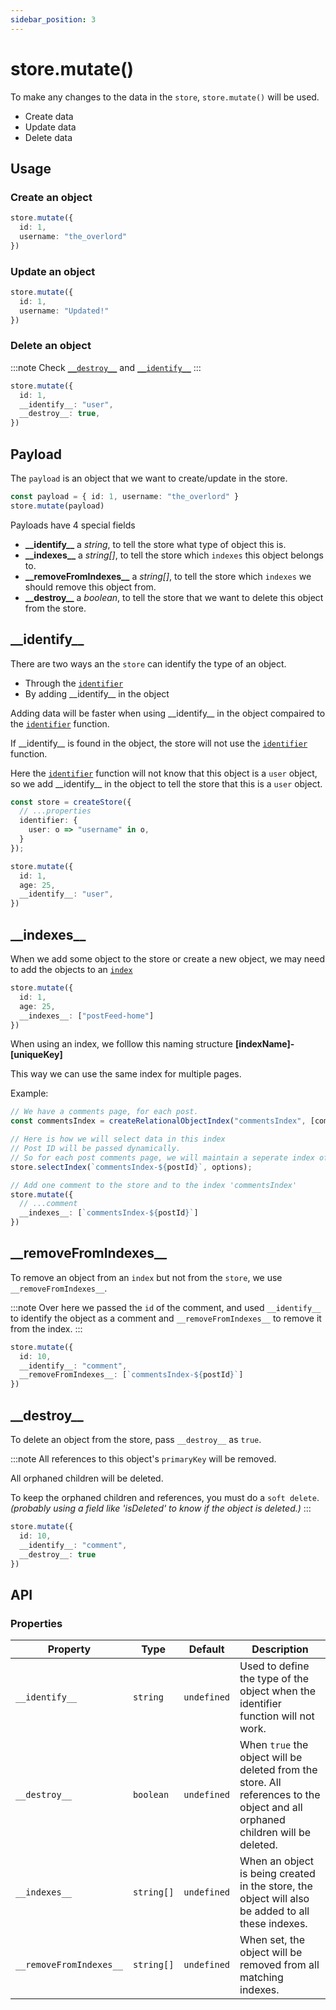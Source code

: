 ```yaml
---
sidebar_position: 3
---
```


# store.mutate()

To make any changes to the data in the `store`, `store.mutate()` will be used.

- Create data
- Update data
- Delete data

## Usage

### Create an object
```ts
store.mutate({
  id: 1,
  username: "the_overlord"
})
```

### Update an object
```ts
store.mutate({
  id: 1,
  username: "Updated!"
})
```

### Delete an object

:::note
Check [`__destroy__`](./store.mutate#__destroy__) and [`__identify__`](./store.mutate#__identify__)
:::
```ts
store.mutate({
  id: 1,
  __identify__: "user",
  __destroy__: true,
})
```

## Payload

The `payload` is an object that we want to create/update in the store.

```ts
const payload = { id: 1, username: "the_overlord" }
store.mutate(payload)
```

Payloads have 4 special fields

- **\_\_identify\_\_** a *string*, to tell the store what type of object this is.
- **\_\_indexes\_\_** a *string[]*, to tell the store which `indexes` this object belongs to.
- **\_\_removeFromIndexes\_\_** a *string[]*, to tell the store which `indexes` we should remove this object from.
- **\_\_destroy\_\_** a *boolean*, to tell the store that we want to delete this object from the store.


## \_\_identify\_\_

There are two ways an the `store` can identify the type of an object.

- Through the [`identifier`](./createStore#identifier)
- By adding \_\_identify\_\_ in the object

Adding data will be faster when using \_\_identify\_\_ in the object compaired to the [`identifier`](./createStore#identifier) function.

If \_\_identify\_\_ is found in the object, the store will not use the [`identifier`](./createStore#identifier) function.

Here the [`identifier`](./createStore#identifier) function will not know that this object is a `user` object, so we add \_\_identify\_\_ in the object to tell the store that this is a `user` object.

```ts
const store = createStore({
  // ...properties
  identifier: {
    user: o => "username" in o,
  }
});

store.mutate({
  id: 1,
  age: 25,
  __identify__: "user",
})
```

## \_\_indexes\_\_

When we add some object to the store or create a new object, we may need to add the objects to an [`index`](./createStore#indexes)

```ts
store.mutate({
  id: 1,
  age: 25,
  __indexes__: ["postFeed-home"]
})
```

When using an index, we folllow this naming structure **[indexName]-[uniqueKey]**

This way we can use the same index for multiple pages.

Example:
```ts
// We have a comments page, for each post.
const commentsIndex = createRelationalObjectIndex("commentsIndex", [comment]);

// Here is how we will select data in this index
// Post ID will be passed dynamically.
// So for each post comments page, we will maintain a seperate index of comments.
store.selectIndex(`commentsIndex-${postId}`, options);

// Add one comment to the store and to the index 'commentsIndex'
store.mutate({
  // ...comment
  __indexes__: [`commentsIndex-${postId}`]
})
```

## \_\_removeFromIndexes\_\_

To remove an object from an `index` but not from the `store`, we use `__removeFromIndexes__`.

:::note
Over here we passed the `id` of the comment, and used `__identify__` to identify the object as a comment and `__removeFromIndexes__` to remove it from the index.
:::

```ts
store.mutate({
  id: 10,
  __identify__: "comment",
  __removeFromIndexes__: [`commentsIndex-${postId}`]
})
```


## \_\_destroy\_\_

To delete an object from the store, pass `__destroy__` as `true`.

:::note
All references to this object's `primaryKey` will be removed.

All orphaned children will be deleted.

To keep the orphaned children and references, you must do a `soft delete`. *(probably using a field like 'isDeleted' to know if the object is deleted.)*
:::

```ts
store.mutate({
  id: 10,
  __identify__: "comment",
  __destroy__: true
})
```


## API

### Properties

<table>
  <thead>
    <tr>
      <th width="10%">Property</th>
      <th width="10%">Type</th>
      <th width="10%">Default</th>
      <th width="40%">Description</th>
    </tr>
  </thead>
  <tbody>
    <tr>
      <td><code>__identify__</code></td>
      <td><code>string</code></td>
      <td><code>undefined</code></td>
      <td>Used to define the type of the object when the identifier function will not work.</td>
    </tr>
    <tr>
      <td><code>__destroy__</code></td>
      <td><code>boolean</code></td>
      <td><code>undefined</code></td>
      <td>When <code>true</code> the object will be deleted from the store. All references to the object and all orphaned children will be deleted.</td>
    </tr>
    <tr>
      <td><code>__indexes__</code></td>
      <td><code>string[]</code></td>
      <td><code>undefined</code></td>
      <td>When an object is being created in the store, the object will also be added to all these indexes.</td>
    </tr>
    <tr>
      <td><code>__removeFromIndexes__</code></td>
      <td><code>string[]</code></td>
      <td><code>undefined</code></td>
      <td>When set, the object will be removed from all matching indexes.</td>
    </tr>
  </tbody>
</table>